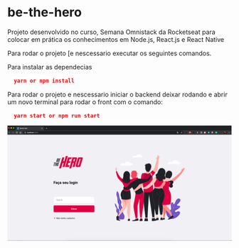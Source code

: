 # be-the-hero
Projeto desenvolvido no curso, Semana Omnistack da Rocketseat para colocar em prática os conhecimentos em Node.js, React.js e React Native

Para rodar o projeto [e nescessario executar os seguintes comandos.

Para instalar as dependecias 
```json
  yarn or npm install
```
Para rodar o projeto e nescessario iniciar o backend deixar rodando e abrir um novo terminal para rodar o front com o comando:
```json
  yarn start or npm run start
```

![imagem da login scren do projeto](be-the-hero-print.png)
